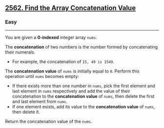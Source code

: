 <h2><a href="https://leetcode.com/problems/find-the-array-concatenation-value/">2562. Find the Array Concatenation Value</a></h2><h3>Easy</h3><hr><div>
<p>
You are given a <strong>0-indexed</strong> integer array <code>nums</code>.

The <strong>concatenation</strong> of two numbers is the number formed by concatenating their numerals.

<ul>
    <li>For example, the concatenation of <code>15, 49 is 1549</code>.</li>
</ul>

The <strong>concatenation value</strong> of <code>nums</code> is initially equal to <code>0</code>. Perform this operation until <code>nums</code> becomes empty:

<ul>
    <li>If there exists more than one number in <code>nums</code>, pick the first element and last element in <code>nums</code> respectively and add the value of their concatenation to the <strong>concatenation value</strong> of <code>nums</code>, then delete the first and last element from <code>nums</code>.</li>
    <li>If one element exists, add its value to the <strong>concatenation value</strong> of <code>nums</code>, then delete it.</li>
</ul>
Return the concatenation value of the <code>nums</code>.
</p>

</div>